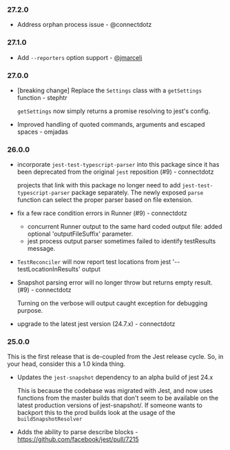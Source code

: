 <!--

Please add your own contribution below inside the Master section
Bug-fixes within the same version aren't needed

## Master
* Replace babylon and typescript parsers with @babel/parser 7.x - @firsttris 
* expose fullName and ancestorTitles to assertions - @connectdotz
* fix parser regression: test.each is being ignored by parser - @connectdotz
* fix typescript parsing error - @connectdotz
-->

### 27.2.0
* Address orphan process issue - @connectdotz

### 27.1.0
* Add `--reporters` option support - [@jmarceli](https://github.com/jmarceli)

### 27.0.0
* [breaking change] Replace the `Settings` class with a `getSettings` function - stephtr

  `getSettings` now simply returns a promise resolving to jest's config.

* Improved handling of quoted commands, arguments and escaped spaces - omjadas

### 26.0.0
* incorporate `jest-test-typescript-parser` into this package since it has been deprecated from the original `jest` reposition (#9) - connectdotz

  projects that link with this package no longer need to add `jest-test-typescript-parser` package separately. The newly exposed `parse` function can select the proper parser based on file extension.

* fix a few race condition errors in Runner (#9) - connectdotz
  - concurrent Runner output to the same hard coded output file: added optional 'outputFileSuffix' parameter. 
  - jest process output parser sometimes failed to identify testResults message.

* `TestReconciler` will now report test locations from jest '--testLocationInResults' output

* Snapshot parsing error will no longer throw but returns empty result. (#9) - connectdotz

  Turning on the verbose will output caught exception for debugging purpose.

* upgrade to the latest jest version (24.7.x) - connectdotz

### 25.0.0

This is the first release that is de-coupled from the Jest release cycle. So,
in your head, consider this a 1.0 kinda thing.

- Updates the `jest-snapshot` dependency to an alpha build of jest 24.x

  This is because the codebase was migrated with Jest, and now uses functions
  from the master builds that don't seem to be available on the latest production
  versions of jest-snapshot/. If someone wants to backport this to the prod builds 
  look at the usage of the `buildSnapshotResolver`

- Adds the ability to parse describe blocks - https://github.com/facebook/jest/pull/7215
